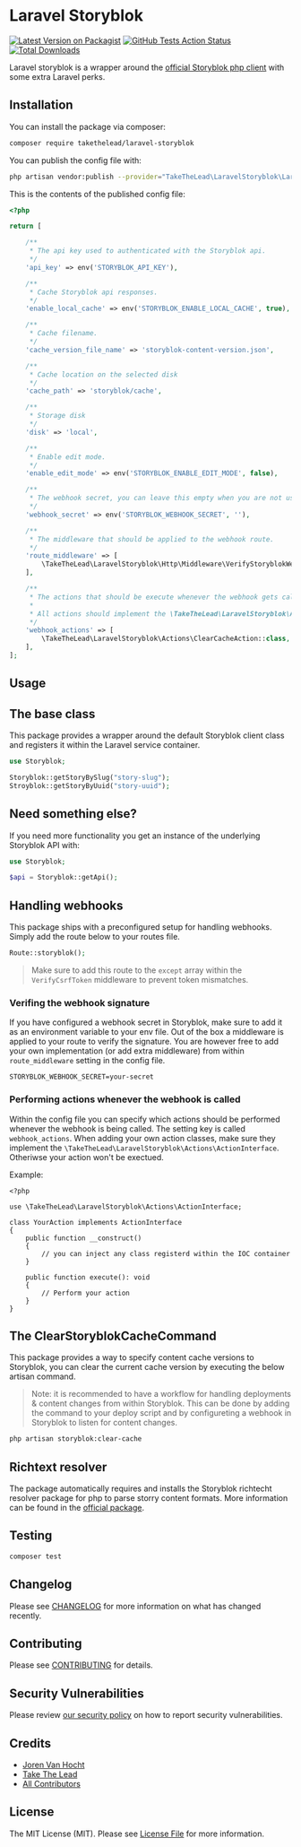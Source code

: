 # Laravel Storyblok

[![Latest Version on Packagist](https://img.shields.io/packagist/v/takethelead/laravel-storyblok.svg?style=flat-square)](https://packagist.org/packages/takethelead/laravel-storyblok)
[![GitHub Tests Action Status](https://img.shields.io/github/workflow/status/takethelead/laravel-storyblok/Tests?label=tests)](https://github.com/takethelead/laravel-storyblok/actions?query=workflow%3ATests+branch%3Amaster)
[![Total Downloads](https://img.shields.io/packagist/dt/takethelead/laravel-storyblok.svg?style=flat-square)](https://packagist.org/packages/takethelead/laravel-storyblok)

Laravel storyblok is a wrapper around the [official Storyblok php client](https://github.com/storyblok/php-client) with some extra Laravel perks.

## Installation

You can install the package via composer:

```bash
composer require takethelead/laravel-storyblok
```

You can publish the config file with:
```bash
php artisan vendor:publish --provider="TakeTheLead\LaravelStoryblok\LaravelStoryblokServiceProvider" --tag="config"
```

This is the contents of the published config file:

```php
<?php

return [

    /**
     * The api key used to authenticated with the Storyblok api.
     */
    'api_key' => env('STORYBLOK_API_KEY'),

    /**
     * Cache Storyblok api responses.
     */
    'enable_local_cache' => env('STORYBLOK_ENABLE_LOCAL_CACHE', true),

    /**
     * Cache filename.
     */
    'cache_version_file_name' => 'storyblok-content-version.json',

    /**
     * Cache location on the selected disk
     */
    'cache_path' => 'storyblok/cache',

    /**
     * Storage disk
     */
    'disk' => 'local',

    /**
     * Enable edit mode.
     */
    'enable_edit_mode' => env('STORYBLOK_ENABLE_EDIT_MODE', false),

    /**
     * The webhook secret, you can leave this empty when you are not using a secret.
     */
    'webhook_secret' => env('STORYBLOK_WEBHOOK_SECRET', ''),

    /**
     * The middleware that should be applied to the webhook route.
     */
    'route_middleware' => [
        \TakeTheLead\LaravelStoryblok\Http\Middleware\VerifyStoryblokWebhookSignature::class,
    ],

    /**
     * The actions that should be execute whenever the webhook gets called.
     *
     * All actions should implement the \TakeTheLead\LaravelStoryblok\Actions\ActionInterface
     */
    'webhook_actions' => [
        \TakeTheLead\LaravelStoryblok\Actions\ClearCacheAction::class,
    ],
];
```

## Usage

## The base class

This package provides a wrapper around the default Storyblok client class and registers it within the Laravel service container.

```php
use Storyblok;

Storyblok::getStoryBySlug("story-slug");
Stroyblok::getStoryByUuid("story-uuid");
```

## Need something else?
If you need more functionality you get an instance of the underlying Storyblok API with:

```php
use Storyblok;

$api = Storyblok::getApi();
```

## Handling webhooks
This package ships with a preconfigured setup for handling webhooks. Simply add the route below to your routes file.

```php
Route::storyblok();
```

> Make sure to add this route to the `except` array within the `VerifyCsrfToken` middleware to prevent token mismatches.

### Verifing the webhook signature
If you have configured a webhook secret in Storyblok, make sure to add it as an environment variable to your env file.
Out of the box a middleware is applied to your route to verify the signature. You are however free to add your own implementation (or add extra middleware) from within `route_middleware` setting in the config file.

```
STORYBLOK_WEBHOOK_SECRET=your-secret
```

### Performing actions whenever the webhook is called
Within the config file you can specify which actions should be performed whenever the webhook is being called. The setting key is called `webhook_actions`.
When adding your own action classes, make sure they implement the `\TakeTheLead\LaravelStoryblok\Actions\ActionInterface`. Otheriwse your action won't be exectued.

Example:
```
<?php

use \TakeTheLead\LaravelStoryblok\Actions\ActionInterface;

class YourAction implements ActionInterface
{
    public function __construct()
    {
        // you can inject any class registerd within the IOC container
    }

    public function execute(): void
    {
        // Perform your action
    }
}
```

## The ClearStoryblokCacheCommand

This package provides a way to specify content cache versions to Storyblok, you can clear the current cache version by executing the below artisan command.

> Note: it is recommended to have a workflow for handling deployments & content changes from within Storyblok.
> This can be done by adding the command to your deploy script and by configureting a webhook in Storyblok to listen for content changes.

```bash
php artisan storyblok:clear-cache
``` 

## Richtext resolver

The package automatically requires and installs the Storyblok richtecht resolver package for php to parse storry content formats.
More information can be found in the [official package](https://github.com/storyblok/storyblok-php-richtext-renderer).

## Testing

```bash
composer test
```

## Changelog

Please see [CHANGELOG](CHANGELOG.md) for more information on what has changed recently.

## Contributing

Please see [CONTRIBUTING](.github/CONTRIBUTING.md) for details.

## Security Vulnerabilities

Please review [our security policy](../../security/policy) on how to report security vulnerabilities.

## Credits

- [Joren Van Hocht](https://github.com/jorenvh)
- [Take The Lead](https://github.com/takethelead)
- [All Contributors](../../contributors)

## License

The MIT License (MIT). Please see [License File](LICENSE.md) for more information.
